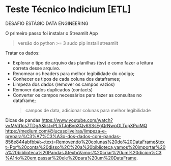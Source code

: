 # Teste Técnico Indicium [ETL]
DESAFIO ESTÁGIO DATA ENGINEERING

O primeiro passo foi instalar o Streamlit App
> versão do python >= 3
> sudo pip install streamlit


Tratar os dados:

- Explorar o tipo de arquivo das planilhas (tsv) e como fazer a leitura correta desse arquivo.
- Renomear os headers para melhor legibilidade do código;
- Conhecer os tipos de cada coluna dos dataframes;
- Limpeza dos dados (remover os campos vazios)
- Remover dados duplicados (contacts)
- Converter os campos necessários para fazer as consultas no dataframe;
    > campos de data, adicionar colunas para melhor legibilidade


Dicas de pandas
https://www.youtube.com/watch?v=MVd1cs7TDgA&list=PL5TJqBvpXQv6SSsEgQrNwpOLTupXPuiMQ 
https://medium.com/@lucasoliveiras/limpeza-e-prepara%C3%A7%C3%A3o-dos-dados-com-pandas-856e844abfbb#:~:text=Removendo%20colunas%20do%20DataFrame&text=Por%20conta%20disso%2C%20a%20biblioteca,vamos%20importar%20a%20biblioteca%20Pandas.&text=Vamos%20criar%20um%20dicion%C3%A1rio%20em,passar%20ele%20para%20um%20DataFrame.